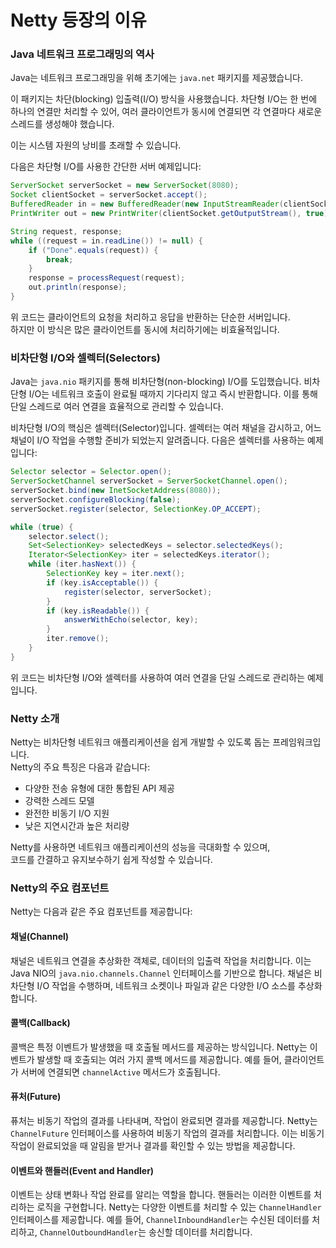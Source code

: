 # Netty 등장의 이유

### Java 네트워크 프로그래밍의 역사

Java는 네트워크 프로그래밍을 위해 초기에는 `java.net` 패키지를 제공했습니다.&#x20;

이 패키지는 차단(blocking) 입출력(I/O) 방식을 사용했습니다. 차단형 I/O는 한 번에 하나의 연결만 처리할 수 있어, 여러 클라이언트가 동시에 연결되면 각 연결마다 새로운 스레드를 생성해야 했습니다.&#x20;

이는 시스템 자원의 낭비를 초래할 수 있습니다.

다음은 차단형 I/O를 사용한 간단한 서버 예제입니다:

```java
ServerSocket serverSocket = new ServerSocket(8080);
Socket clientSocket = serverSocket.accept();
BufferedReader in = new BufferedReader(new InputStreamReader(clientSocket.getInputStream()));
PrintWriter out = new PrintWriter(clientSocket.getOutputStream(), true);

String request, response;
while ((request = in.readLine()) != null) {
    if ("Done".equals(request)) {
        break;
    }
    response = processRequest(request);
    out.println(response);
}
```

위 코드는 클라이언트의 요청을 처리하고 응답을 반환하는 단순한 서버입니다. \
하지만 이 방식은 많은 클라이언트를 동시에 처리하기에는 비효율적입니다.

### 비차단형 I/O와 셀렉터(Selectors)

Java는 `java.nio` 패키지를 통해 비차단형(non-blocking) I/O를 도입했습니다. 비차단형 I/O는 네트워크 호출이 완료될 때까지 기다리지 않고 즉시 반환합니다. 이를 통해 단일 스레드로 여러 연결을 효율적으로 관리할 수 있습니다.

비차단형 I/O의 핵심은 셀렉터(Selector)입니다. 셀렉터는 여러 채널을 감시하고, 어느 채널이 I/O 작업을 수행할 준비가 되었는지 알려줍니다. 다음은 셀렉터를 사용하는 예제입니다:

```java
Selector selector = Selector.open();
ServerSocketChannel serverSocket = ServerSocketChannel.open();
serverSocket.bind(new InetSocketAddress(8080));
serverSocket.configureBlocking(false);
serverSocket.register(selector, SelectionKey.OP_ACCEPT);

while (true) {
    selector.select();
    Set<SelectionKey> selectedKeys = selector.selectedKeys();
    Iterator<SelectionKey> iter = selectedKeys.iterator();
    while (iter.hasNext()) {
        SelectionKey key = iter.next();
        if (key.isAcceptable()) {
            register(selector, serverSocket);
        }
        if (key.isReadable()) {
            answerWithEcho(selector, key);
        }
        iter.remove();
    }
}
```

위 코드는 비차단형 I/O와 셀렉터를 사용하여 여러 연결을 단일 스레드로 관리하는 예제입니다.

### Netty 소개

Netty는 비차단형 네트워크 애플리케이션을 쉽게 개발할 수 있도록 돕는 프레임워크입니다. \
Netty의 주요 특징은 다음과 같습니다:

* 다양한 전송 유형에 대한 통합된 API 제공
* 강력한 스레드 모델
* 완전한 비동기 I/O 지원
* 낮은 지연시간과 높은 처리량

Netty를 사용하면 네트워크 애플리케이션의 성능을 극대화할 수 있으며, \
코드를 간결하고 유지보수하기 쉽게 작성할 수 있습니다.

### Netty의 주요 컴포넌트

Netty는 다음과 같은 주요 컴포넌트를 제공합니다:

#### **채널(Channel)**

채널은 네트워크 연결을 추상화한 객체로, 데이터의 입출력 작업을 처리합니다. 이는 Java NIO의 `java.nio.channels.Channel` 인터페이스를 기반으로 합니다. 채널은 비차단형 I/O 작업을 수행하며, 네트워크 소켓이나 파일과 같은 다양한 I/O 소스를 추상화합니다.

#### **콜백(Callback)**

콜백은 특정 이벤트가 발생했을 때 호출될 메서드를 제공하는 방식입니다. Netty는 이벤트가 발생할 때 호출되는 여러 가지 콜백 메서드를 제공합니다. 예를 들어, 클라이언트가 서버에 연결되면 `channelActive` 메서드가 호출됩니다.

#### **퓨처(Future)**

퓨처는 비동기 작업의 결과를 나타내며, 작업이 완료되면 결과를 제공합니다. Netty는 `ChannelFuture` 인터페이스를 사용하여 비동기 작업의 결과를 처리합니다. 이는 비동기 작업이 완료되었을 때 알림을 받거나 결과를 확인할 수 있는 방법을 제공합니다.

#### **이벤트와 핸들러(Event and Handler)**

이벤트는 상태 변화나 작업 완료를 알리는 역할을 합니다. 핸들러는 이러한 이벤트를 처리하는 로직을 구현합니다. Netty는 다양한 이벤트를 처리할 수 있는 `ChannelHandler` 인터페이스를 제공합니다. 예를 들어, `ChannelInboundHandler`는 수신된 데이터를 처리하고, `ChannelOutboundHandler`는 송신할 데이터를 처리합니다.
